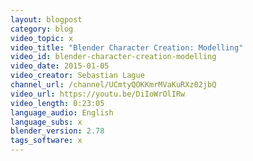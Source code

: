 ```yaml
---
layout: blogpost
category: blog
video_topic: x
video_title: "Blender Character Creation: Modelling"
video_id: blender-character-creation-modelling
video_date: 2015-01-05
video_creator: Sebastian Lague
channel_url: /channel/UCmtyQOKKmrMVaKuRXz02jbQ
video_url: https://youtu.be/DiIoWrOlIRw
video_length: 0:23:05
language_audio: English
language_subs: x
blender_version: 2.78
tags_software: x
---
```

